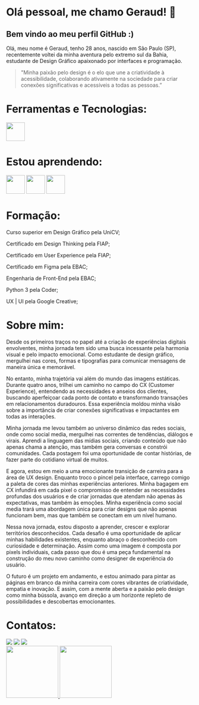 # Olá pessoal, me chamo Geraud! 👋
## Bem vindo ao meu perfil GitHub :)

Olá, meu nome é Geraud, tenho 28 anos, nascido em São Paulo (SP), recentemente voltei da minha aventura pelo extremo sul da Bahia, estudante de Design Gráfico apaixonado por interfaces e programação.

> "Minha paixão pelo design é o elo que une a criatividade à acessibilidade, colaborando ativamente na sociedade para criar conexões significativas e acessíveis a todas as pessoas.”
>


# Ferramentas e Tecnologias:
<div>
<img src="https://cdn.jsdelivr.net/gh/devicons/devicon/icons/git/git-original.svg" width="50" height="50"/>
</div>

# Estou aprendendo:
<div>
<img src="https://cdn.jsdelivr.net/gh/devicons/devicon/icons/react/react-original.svg" width="50" height="50" />
<img src="https://cdn.jsdelivr.net/gh/devicons/devicon/icons/java/java-original.svg" width="50" height="50" />
<img src="https://cdn.jsdelivr.net/gh/devicons/devicon/icons/python/python-original.svg" width="50" height="50" />
</div>

# Formação:
<div>
	
Curso superior em Design Gráfico pela UniCV;

Certificado em Design Thinking pela FIAP;

Certificado em User Experience pela FIAP;

Certificado em Figma pela EBAC;

Engenharia de Front-End pela EBAC;

Python 3 pela Coder;

UX | UI pela Google Creative;

</div>

# Sobre mim:

<div>
Desde os primeiros traços no papel até a criação de experiências digitais envolventes, minha jornada tem sido uma busca incessante pela harmonia visual e pelo impacto emocional. Como estudante de design gráfico, mergulhei nas cores, formas e tipografias para comunicar mensagens de maneira única e memorável.

No entanto, minha trajetória vai além do mundo das imagens estáticas. Durante quatro anos, trilhei um caminho no campo do CX (Customer Experience), entendendo as necessidades e anseios dos clientes, buscando aperfeiçoar cada ponto de contato e transformando transações em relacionamentos duradouros. Essa experiência moldou minha visão sobre a importância de criar conexões significativas e impactantes em todas as interações.

Minha jornada me levou também ao universo dinâmico das redes sociais, onde como social media, mergulhei nas correntes de tendências, diálogos e virais. Aprendi a linguagem das mídias sociais, criando conteúdo que não apenas chama a atenção, mas também gera conversas e constrói comunidades. Cada postagem foi uma oportunidade de contar histórias, de fazer parte do cotidiano virtual de muitos.

E agora, estou em meio a uma emocionante transição de carreira para a área de UX design. Enquanto troco o pincel pela interface, carrego comigo a paleta de cores das minhas experiências anteriores. Minha bagagem em CX infundirá em cada pixel o compromisso de entender as necessidades profundas dos usuários e de criar jornadas que atendam não apenas às expectativas, mas também às emoções. Minha experiência como social media trará uma abordagem única para criar designs que não apenas funcionam bem, mas que também se conectam em um nível humano.

Nessa nova jornada, estou disposto a aprender, crescer e explorar territórios desconhecidos. Cada desafio é uma oportunidade de aplicar minhas habilidades existentes, enquanto abraço o desconhecido com curiosidade e determinação. Assim como uma imagem é composta por pixels individuais, cada passo que dou é uma peça fundamental na construção do meu novo caminho como designer de experiência do usuário.

O futuro é um projeto em andamento, e estou animado para pintar as páginas em branco da minha carreira com cores vibrantes de criatividade, empatia e inovação. E assim, com a mente aberta e a paixão pelo design como minha bússola, avanço em direção a um horizonte repleto de possibilidades e descobertas emocionantes.

</div>

# Contatos:

<div>
<a href = "mailto:geraud.pereira@hotmil.com"><img src="https://img.shields.io/badge/Gmail-D14836?style=for-the-badge&logo=gmail&logoColor=white" target="_blank"></a>
<a href="https://www.linkedin.com/in/geraudoliveira/" target="_blank"><img src="https://img.shields.io/badge/-LinkedIn-%230077B5?style=for-the-badge&logo=linkedin&logoColor=white" target="_blank"></a>   
<a href="https://instagram.com/isthatgeraud/" target="_blank"><img src="https://img.shields.io/badge/-Instagram-%23E4405F?style=for-the-badge&logo=instagram&logoColor=white" target="_blank"></a>
</div>

<div>
<a href="https://github.com/geraud01">
<img height="140em" src="https://github-readme-stats.vercel.app/api/top-langs/?username=geraud01&layout=compact&langs_count=7&theme=dracula"/>
<img height="140em" src="https://github-readme-stats.vercel.app/api?username=geraud01&show_icons=true&theme=dracula&include_all_commits=true&count_private=true"/>
</div>



